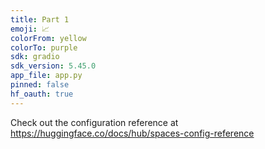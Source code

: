 ```yaml
---
title: Part 1
emoji: 📈
colorFrom: yellow
colorTo: purple
sdk: gradio
sdk_version: 5.45.0
app_file: app.py
pinned: false
hf_oauth: true
---
```


Check out the configuration reference at https://huggingface.co/docs/hub/spaces-config-reference
